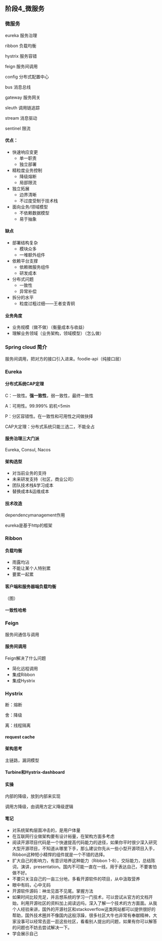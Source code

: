 ## 阶段4_微服务

### 微服务

eureka 服务治理

ribbon 负载均衡

hystrix 服务容错

feign 服务间调用

config 分布式配置中心

bus 消息总线

gateway 服务网关

sleuth 调用链追踪

stream 消息驱动

sentinel 限流

#### 优点：

- 快速响应变更
  - 单一职责
  - 独立部署
- 精粒度业务控制
  - 降级熔断
  - 局部限流
- 独立拓展
  - 边界清晰
  - 不过度受制于技术栈
- 面向业务/领域模型
  - 不依赖数据模型
  - 易于抽象

#### 缺点

- 部署结构复杂
  - 模块众多
  - 一堆额外组件
- 依赖平台支撑
  - 依赖微服务组件
  - 研发成本
- 分布式问题
  - 一致性
  - 异常补偿
- 拆分的水平
  - 粒度过粗过细——王者变青铜

#### 业务角度

- 业务规模（做不做）（衡量成本与收益）
- 理解业务领域（业务架构，领域模型）（怎么做）

### Spring cloud 简介

服务间调用，把对方的接口引入进来。foodie-api（纯接口层）

### Eureka

#### 分布式系统CAP定理

C：一致性。**强一致性**，弱一致性，最终一致性

A：可用性。99.999% 宕机<5min

P：分区容错性。在一致性和可用性之间做抉择

CAP大定理：分布式系统只能三选二，不能全占

#### 服务治理三大门派

Eureka, Consul, Nacos

#### 架构选型

- 对当前业务的支持
- 未来研发支持（社区，商业公司）
- 团队技术栈&学习成本
- 替换成本&运维成本

#### 技术改造

dependencymanagement作用

eureka是基于http的框架

### Ribbon

#### 负载均衡

- 雨露均沾
- 不能让某个人特别累
- 要累一起累

#### 客户端和服务器端负载均衡

（图）

#### 一致性哈希

### Feign

服务间通信与调用

#### 服务间调用

Feign解决了什么问题

- 简化远程调用
- 集成Ribbon
- 集成Hystrix

### Hystrix

断：熔断

舍：降级

离：线程隔离

#### request cache

#### 架构思考

主链路，漏洞模型

#### Turbine和Hystrix-dashboard

#### 实操

内部的降级，放到内部来实现

调用方降级，由调用方定义降级逻辑

#### 笔记

- 对系统架构层面冲击的，是用户体量
- 在互联网行业做架构要有设计裕量，在架构方面多考虑
- 阅读开源项目代码是一个快速提高代码能力的途径，如果你平时很少深入研究大型开源项目，不知道从哪里下手，那么建议你先从一些小型开源项目入手，Ribbon这种短小精悍的组件就是一个不错的选择。
- 扩大自己的影响力，有意识培养这种能力（Ribbon 1-8），交际能力，总结陈词，演讲，presentation。国内不可能一直在一线，用于表达自己，不要害怕做不好。
- 不要只关注自己的一亩三分地，多看开源软件的项目，从中汲取营养
- 眼中有码，心中无码
- 开源软件源码：神龙见首不见尾。掌握方法
- 如果时间比较充足，并且想系统的学习一门技术，可以尝试从官方的文档开始，利用开源社区的资料加上阅读远吗，深入了解一个技术的方方面面。从我个人经验来讲，国外的开源社区和stackoverflow这类网站都可以提供很好的帮助，国外技术圈并不像国内这般浮躁，很多社区大牛也非常有奉献精神，大家没事可以经常去逛一逛这些社区，看看别人提出的问题，如果有你可以解答的问题也不妨去尝试解决一下。
- 学会展示自己





